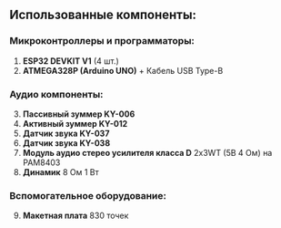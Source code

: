 ## Использованные компоненты:

### Микроконтроллеры и программаторы:
1. **ESP32 DEVKIT V1** (4 шт.)
2. **ATMEGA328P (Arduino UNO)** + Кабель USB Type-B

### Аудио компоненты:
3. **Пассивный зуммер KY-006**
4. **Активный зуммер KY-012**
5. **Датчик звука KY-037**
6. **Датчик звука KY-038**
7. **Модуль аудио стерео усилителя класса D** 2x3WT (5В 4 Ом) на PAM8403
8. **Динамик** 8 Ом 1 Вт

### Вспомогательное оборудование:
9. **Макетная плата** 830 точек
